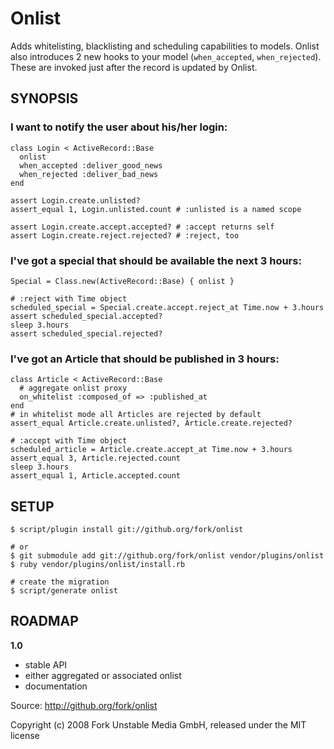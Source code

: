 Onlist
======

Adds whitelisting, blacklisting and scheduling capabilities to models. Onlist
also introduces 2 new hooks to your model (`when_accepted`, `when_rejected`).
These are invoked just after the record is updated by Onlist.


## SYNOPSIS
### I want to notify the user about his/her login:
    class Login < ActiveRecord::Base
      onlist
      when_accepted :deliver_good_news
      when_rejected :deliver_bad_news
    end
    
    assert Login.create.unlisted?
    assert_equal 1, Login.unlisted.count # :unlisted is a named scope

    assert Login.create.accept.accepted? # :accept returns self
    assert Login.create.reject.rejected? # :reject, too

### I've got a special that should be available the next 3 hours:

    Special = Class.new(ActiveRecord::Base) { onlist }

    # :reject with Time object
    scheduled_special = Special.create.accept.reject_at Time.now + 3.hours
    assert scheduled_special.accepted?
    sleep 3.hours
    assert scheduled_special.rejected?

### I've got an Article that should be published in 3 hours:
    class Article < ActiveRecord::Base
      # aggregate onlist proxy
      on_whitelist :composed_of => :published_at
    end
    # in whitelist mode all Articles are rejected by default
    assert_equal Article.create.unlisted?, Article.create.rejected?

    # :accept with Time object
    scheduled_article = Article.create.accept_at Time.now + 3.hours
    assert_equal 3, Article.rejected.count
    sleep 3.hours
    assert_equal 1, Article.accepted.count

## SETUP

    $ script/plugin install git://github.org/fork/onlist

    # or
    $ git submodule add git://github.org/fork/onlist vendor/plugins/onlist
    $ ruby vendor/plugins/onlist/install.rb

    # create the migration
    $ script/generate onlist


## ROADMAP

**1.0**

* stable API
* either aggregated or associated onlist
* documentation


Source: <http://github.org/fork/onlist>


Copyright (c) 2008 Fork Unstable Media GmbH, released under the MIT license
